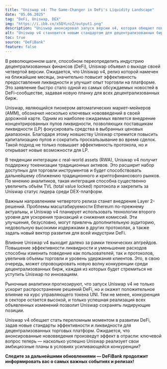 ```yaml
---
title: "Uniswap v4: The Game-Changer in DeFi's Liquidity Landscape"
date: "05.06.2025"
tag: "DeFi, Uniswap, DEX"
img: "https://i.ibb.co/xSQYLnzZ/output1.png"
description: "Uniswap анонсировал запуск версии v4, которая обещает повысить эффективность ликвидности, интегрировать стейблкоины, вывести на новый уровень работу с real-world assets и масштабировать протокол благодаря решениям второго уровня."
alt: "Uniswap v4 становится новым стандартом для децентрализованных бирж DeFi."
toc: true
source: "DeFiBank"
feature: false
---
```


В революционном шаге, способном переопределить индустрию децентрализованных финансов (DeFi), Uniswap объявил о выходе своей четвертой версии. Ожидается, что Uniswap v4, релиз которой намечен на ближайшие месяцы, значительно повысит эффективность предоставления ликвидности и улучшит опыт торговли на платформе. Это заявление быстро стало одной из самых обсуждаемых новостей в DeFi-сообществе, задавая новую планку для всех децентрализованных бирж.

Uniswap, являющийся пионером автоматических маркет-мейкеров (AMM), обозначил несколько ключевых нововведений в своей дорожной карте. Одним из наиболее ожидаемых является внедрение концентрированных пулов ликвидности, позволяющих поставщикам ликвидности (LP) фокусировать средства в выбранных ценовых диапазонах. Благодаря этому новшеству Uniswap стремится повысить капитализацию пулов и сократить проскальзывание во время сделок. Такой подход не только повышает эффективность протокола, но и открывает новые возможности для LP.

В тенденции интеграции с real-world assets (RWA), Uniswap v4 получит поддержку токенизации традиционных активов. Это расширит набор доступных для торговли инструментов и будет способствовать дальнейшему сближению традиционного и криптофинансового рынков. По мнению аналитиков, такая интеграция способна существенно увеличить объём TVL (total value locked) протокола и закрепить за Uniswap статус лидера среди DEX-платформ.

Важным направлением четвертого релиза станет внедрение Layer 2-решений. Проблемы масштабируемости Ethereum по-прежнему актуальны, и Uniswap v4 планирует использовать технологии второго уровня для ускорения транзакций и снижения комиссий. Эти улучшения, безусловно, могут привлечь дополнительную аудиторию, недовольную высокими издержками в других протоколах, а также задать новый вектор развития для всей индустрии DeFi.

Влияние Uniswap v4 выходит далеко за рамки технических апгрейдов. Повышение эффективности ликвидности и уменьшение расходов способны изменить поведение как пользователей, так и протоколов, увеличив объемы торговли и уровень удержания клиентов. Это, в свою очередь, может спровоцировать новую волну конкуренции среди децентрализованных бирж, каждая из которых будет стремиться не уступить Uniswap по инновациям.

Рыночные аналитики прогнозируют, что запуск Uniswap v4 не только ускорит распространение решений DeFi, но и окажет положительное влияние на курс управляющего токена UNI. Тем не менее, конкуренция в секторе остается высокой, и только успешная реализация всех объявленных изменений позволит Uniswap сохранять лидирующие позиции.

Uniswap v4 обещает стать переломным моментом в развитии DeFi, задав новые стандарты эффективности и ликвидности для децентрализованных торговых платформ. Ожидается, что анонсированные нововведения произведут эффект в отрасли: ключевой вопрос теперь — насколько успешно Uniswap реализует свои амбициозные планы в условиях усиливающейся конкуренции?

**Следите за дальнейшими обновлениями — DeFiBank продолжит информировать вас о самых важных событиях и релизах!**